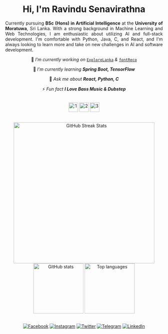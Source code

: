<!-- HEADER -->

<h1 align="center"> Hi, I'm Ravindu Senavirathna</h1>

<p align= "justify" >Currently pursuing <strong>BSc (Hons) in Artificial Intelligence</strong> at the <strong>University of Moratuwa</strong>, Sri Lanka. With a strong background in Machine Learning and Web Technologies, I am enthusiastic about utilizing AI and full-stack development. I'm comfortable with Python, Java, C, and React, and I'm always looking to learn more and take on new challenges in AI and software development.</p>

<div align="center">

🔭 _I’m currently working on_ [`ExploreLanka`](https://github.com/ravindusenavirathna/ExploreLanka) _&_ [`fontReco`](https://github.com/ravindusenavirathna/fontreco)

🌱 _I’m currently learning **Spring Boot, TensorFlow**_

💬 _Ask me about **React, Python, C**_

⚡ _Fun fact **I Love Bass Music & Dubstep**_

</div>

##

<!-- SKILL ICONS -->

<div align="center">
  <img height=30 src="https://skillicons.dev/icons?i=python,java,c,php,mongodb,html,css,react,js,ts,mysql,vite,spring" alt="1">
  <img height=30 src="https://skillicons.dev/icons?i=firebase,nodejs,arduino,bootstrap,mui,fastapi,threejs,tensorflow,pytorch,scikitlearn,opencv,anaconda,bash" alt="2">
  <img height=30 src="https://skillicons.dev/icons?i=azure,linux,vscode,idea,androidstudio,figma,sketchup,blender,octave,atom,sublime,github,git" alt="3">
</div>

##

<!-- STATISTICS -->

<div align=center>
<img width=450 src="https://github-readme-streak-stats.herokuapp.com?user=ravindusenavirathna&theme=transparent&border_radius=10&background=45,3613135F,12112C&border=EB545400&stroke=FFFFFF&ring=EB5454&fire=EB5454&currStreakLabel=EB5454&sideNums=FFFFFF&dates=FFFFFF&currStreakNum=EB5454&sideLabels=EB5454&v=4" alt="GitHub Streak Stats"/>
<br/>
<img height=160 src="https://github-readme-stats.vercel.app/api?username=ravindusenavirathna&show_icons=true&theme=transparent&border_radius=10&bg_color=45,3613135F,12112C&border_color=EB545400&icon_color=EB5454&title_color=EB5454&text_color=FFFFFF&rank_icon=github&v=4" alt="GitHub stats"/>
<img height=160 src="https://github-readme-stats.vercel.app/api/top-langs/?username=ravindusenavirathna&layout=compact&theme=transparent&border_radius=10&bg_color=45,3613135F,12112C&border_color=EB545400&title_color=EB5454&text_color=FFFFFF&v=4" alt="Top languages"/>
</div>

##

<div align=center>

<!-- SOCIAL MEDIA -->

[![Facebook](https://img.shields.io/badge/facebook-12100E?style=for-the-badge&logo=facebook&logoColor=white)](https://fb.com/ravindubsenavirathna)
[![Instagram](https://img.shields.io/badge/instagram-12100E?style=for-the-badge&logo=instagram&logoColor=white)](https://instagram.com/ravindu__senavirathna)
[![Twitter](https://img.shields.io/badge/twitter-12100E?style=for-the-badge&logo=x&logoColor=white)](https://twitter.com/ravindusasanka_)
[![Telegram](https://img.shields.io/badge/telegram-12100E?style=for-the-badge&logo=telegram&logoColor=white)](https://t.me/ravindusenavirathna)
[![LinkedIn](https://img.shields.io/badge/linkedin-12100E?style=for-the-badge&logo=linkedin&logoColor=white)](https://linkedin.com/in/ravindu-senavirathna)

</div>

